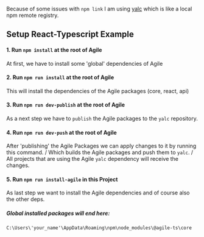 Because of some issues with `npm link` I am using 
<a href="https://github.com/whitecolor/yalc">yalc<a/>
which is like a local npm remote registry.

## Setup React-Typescript Example

#### 1. Run `npm install` at the root of Agile
At first, we have to install some 'global' dependencies of Agile

#### 2. Run `npm run install` at the root of Agile
This will install the dependencies of the Agile packages (core, react, api)

#### 3. Run `npm run dev-publish` at the root of Agile
As a next step we have to `publish` the Agile packages to the `yalc` repository.

#### 4. Run `npm run dev-push` at the root of Agile
After 'publishing' the Agile Packages we can apply changes to it by running this command. /
Which builds the Agile packages and push them to `yalc`. /
All projects that are using the Agile `yalc` dependency will receive the changes.

#### 5. Run `npm run install-agile` in this Project
As last step we want to install the Agile dependencies and of course also the other deps.

##### Global installed packages will end here: 
`C:\Users\'your_name'\AppData\Roaming\npm\node_modules\@agile-ts\core`